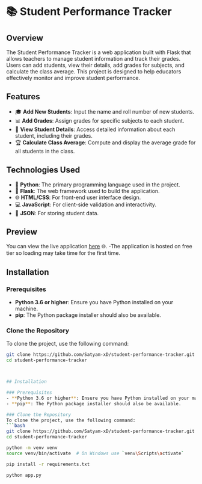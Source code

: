 # 📚 Student Performance Tracker

## Overview
The Student Performance Tracker is a web application built with Flask that allows teachers to manage student information and track their grades. Users can add students, view their details, add grades for subjects, and calculate the class average. This project is designed to help educators effectively monitor and improve student performance.

## Features
- 🎓 **Add New Students**: Input the name and roll number of new students.
- 📊 **Add Grades**: Assign grades for specific subjects to each student.
- 👤 **View Student Details**: Access detailed information about each student, including their grades.
- 🏆 **Calculate Class Average**: Compute and display the average grade for all students in the class.

## Technologies Used
- 🐍 **Python**: The primary programming language used in the project.
- 🚀 **Flask**: The web framework used to build the application.
- 🌐 **HTML/CSS**: For front-end user interface design.
- 💻 **JavaScript**: For client-side validation and interactivity.
- 📂 **JSON**: For storing student data.

## Preview
You can view the live application [here](https://student-performance-tracker.onrender.com/) 🌐.
-The application is hosted on free tier so loading may take time for the first time.


## Installation

### Prerequisites
- **Python 3.6 or higher**: Ensure you have Python installed on your machine.
- **pip**: The Python package installer should also be available.

### Clone the Repository
To clone the project, use the following command:
```bash
git clone https://github.com/Satyam-xD/student-performance-tracker.git
cd student-performance-tracker



## Installation

### Prerequisites
- **Python 3.6 or higher**: Ensure you have Python installed on your machine.
- **pip**: The Python package installer should also be available.

### Clone the Repository
To clone the project, use the following command:
```bash
git clone https://github.com/Satyam-xD/student-performance-tracker.git
cd student-performance-tracker

python -m venv venv
source venv/bin/activate  # On Windows use `venv\Scripts\activate`

pip install -r requirements.txt

python app.py
